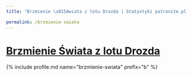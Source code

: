 ```yaml
---
title: "Brzmienie \u015Awiata z lotu Drozda | Statystyki patronite.pl | Patromierz"

permalink: /brzmienie-swiata
---
```


# [Brzmienie Świata z lotu Drozda](https://patronite.pl/brzmienie-swiata)

{% include profile.md name="brzmienie-swiata" prefix="b" %}
